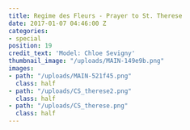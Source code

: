 ```yaml
---
title: Regime des Fleurs - Prayer to St. Therese
date: 2017-01-07 04:46:00 Z
categories:
- special
position: 19
credit_text: 'Model: Chloe Sevigny'
thumbnail_image: "/uploads/MAIN-149e9b.png"
images:
- path: "/uploads/MAIN-521f45.png"
  class: half
- path: "/uploads/CS_therese2.png"
  class: half
- path: "/uploads/CS_therese.png"
  class: half
---
```


